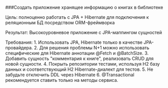 ###Создать приложение хранящее информацию о книгах в библиотеке
<p>
Цель: полноценно работать с JPA + Hibernate для подключения к реляционным БД посредством ORM-фреймворка
<p>
Результат: Высокоуровневое приложение с JPA-маппингом сущностей
<p>
Требования:
1. Использовать JPA, Hibernate только в качестве JPA-провайдера.
2. Для решения проблемы N+1 можно использовать специфические для Hibernate аннотации @Fetch и @BatchSize.
3. Добавить сущность "комментария к книге", реализовать CRUD для новой сущности.
4. Покрыть репозитории тестами, используя H2 базу данных и соответствующий H2 Hibernate-диалект для тестов.
5. Не забудьте отключить DDL через Hibernate
6. @Transactional рекомендуется ставить только на методы сервиса.